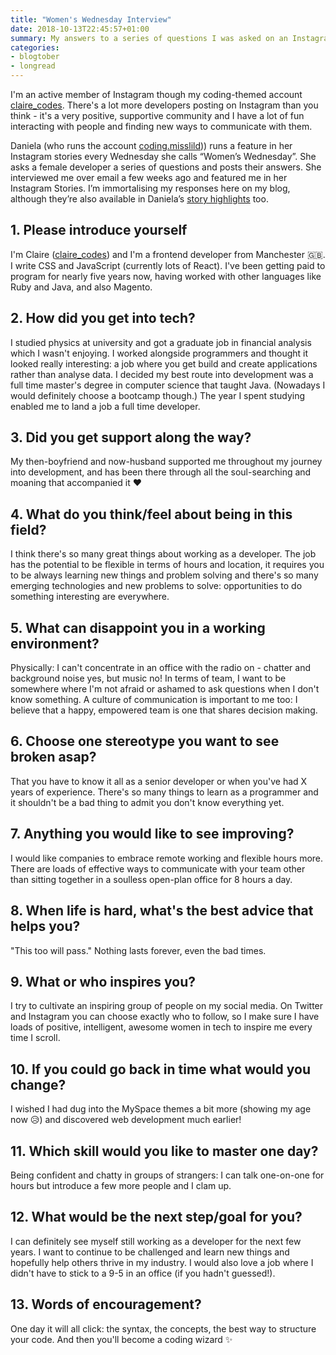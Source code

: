 ```yaml
---
title: "Women's Wednesday Interview"
date: 2018-10-13T22:45:57+01:00
summary: My answers to a series of questions I was asked on an Instagram story by a fellow dev.
categories:
- blogtober
- longread
---
```


I'm an active member of Instagram though my coding-themed account [claire_codes](https://www.instagram.com/claire_codes/). There's a lot more developers posting on Instagram than you think - it's a very positive, supportive community and I have a lot of fun interacting with people and finding new ways to communicate with them.

Daniela (who runs the account [coding.misslild](https://www.instagram.com/coding.misslild/))) runs a feature in her Instagram stories every Wednesday she calls “Women’s Wednesday”. She asks a female developer a series of questions and posts their answers. She interviewed me over email a few weeks ago and featured me in her Instagram Stories. I’m immortalising my responses here on my blog, although they’re also available in Daniela’s [story highlights](https://www.instagram.com/coding.misslild/) too.

## 1. Please introduce yourself

I'm Claire ([claire_codes](https://www.instagram.com/claire_codes/)) and I'm a frontend developer from Manchester 🇬🇧. I write CSS and JavaScript (currently lots of React). I've been getting paid to program for nearly five years now, having worked with other languages like Ruby and Java, and also Magento.

## 2. How did you get into tech?

I studied physics at university and got a graduate job in financial analysis which I wasn't enjoying. I worked alongside programmers and thought it looked really interesting: a job where you get build and create applications rather than analyse data. I decided my best route into development was a full time master's degree in computer science that taught Java. (Nowadays I would definitely choose a bootcamp though.) The year I spent studying enabled me to land a job a full time developer.

## 3. Did you get support along the way?

My then-boyfriend and now-husband supported me throughout my journey into development, and has been there through all the soul-searching and moaning that accompanied it ♥️

## 4. What do you think/feel about being in this field?

I think there's so many great things about working as a developer. The job has the potential to be flexible in terms of hours and location, it requires you to be always learning new things and problem solving and there's so many emerging technologies and new problems to solve: opportunities to do something interesting are everywhere.

## 5. What can disappoint you in a working environment?

Physically: I can't concentrate in an office with the radio on - chatter and background noise yes, but music no! In terms of team, I want to be somewhere where I'm not afraid or ashamed to ask questions when I don't know something. A culture of communication is important to me too: I believe that a happy, empowered team is one that shares decision making.

## 6. Choose one stereotype you want to see broken asap?

That you have to know it all as a senior developer or when you've had X years of experience. There's so many things to learn as a programmer and it shouldn't be a bad thing to admit you don't know everything yet.


## 7. Anything you would like to see improving?

I would like companies to embrace remote working and flexible hours more. There are loads of effective ways to communicate with your team other than sitting together in a soulless open-plan office for 8 hours a day.

## 8. When life is hard, what's the best advice that helps you?

"This too will pass." Nothing lasts forever, even the bad times.

## 9. What or who inspires you?

I try to cultivate an inspiring group of people on my social media. On Twitter and Instagram you can choose exactly who to follow, so I make sure I have loads of positive, intelligent, awesome women in tech to inspire me every time I scroll.

## 10. If you could go back in time what would you change?

I wished I had dug into the MySpace themes a bit more (showing my age now 😥) and discovered web development much earlier!

## 11. Which skill would you like to master one day?

Being confident and chatty in groups of strangers: I can talk one-on-one for hours but introduce a few more people and I clam up.

## 12. What would be the next step/goal for you?

I can definitely see myself still working as a developer for the next few years. I want to continue to be challenged and learn new things and hopefully help others thrive in my industry. I would also love a job where I didn't have to stick to a 9-5 in an office (if you hadn't guessed!).

## 13. Words of encouragement?

One day it will all click: the syntax, the concepts, the best way to structure your code. And then you'll become a coding wizard ✨

